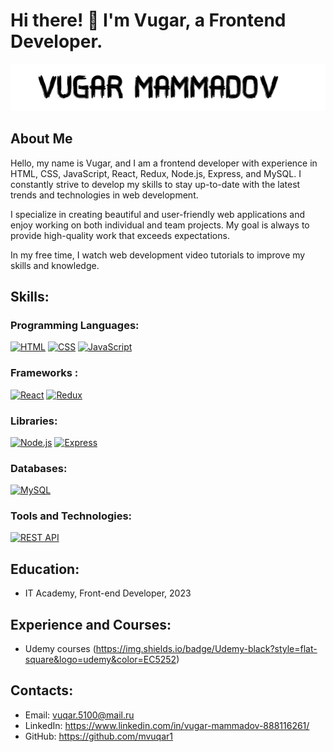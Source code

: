 # Hi there! 👋 I'm Vugar, a Frontend Developer.

![Vugar Mammadov](./images/vugar-mammadov-black-background.jpg)

## About Me

Hello, my name is Vugar, and I am a frontend developer with experience in HTML, CSS, JavaScript, React, Redux, Node.js, Express, and MySQL. I constantly strive to develop my skills to stay up-to-date with the latest trends and technologies in web development.

I specialize in creating beautiful and user-friendly web applications and enjoy working on both individual and team projects. My goal is always to provide high-quality work that exceeds expectations.

In my free time, I watch web development video tutorials to improve my skills and knowledge.

## Skills:

### Programming Languages:

[![HTML](https://img.shields.io/badge/HTML-blue)]()
[![CSS](https://img.shields.io/badge/CSS-blue)]()
[![JavaScript](https://img.shields.io/badge/JavaScript-blue)]()

### Frameworks :

[![React](https://img.shields.io/badge/React-blue)]()
[![Redux](https://img.shields.io/badge/Redux-blue)]()

### Libraries:

[![Node.js](https://img.shields.io/badge/Node.js-blue)]()
[![Express](https://img.shields.io/badge/Express-blue)]()

### Databases:

[![MySQL](https://img.shields.io/badge/MySQL-blue)]()

### Tools and Technologies:

[![REST API](https://img.shields.io/badge/REST%20API-blue)]()

## Education:

- IT Academy, Front-end Developer, 2023

## Experience and Courses:

- Udemy courses (https://img.shields.io/badge/Udemy-black?style=flat-square&logo=udemy&color=EC5252)

## Contacts:

- Email: vuqar.5100@mail.ru
- LinkedIn: https://www.linkedin.com/in/vugar-mammadov-888116261/
- GitHub: https://github.com/mvuqar1
